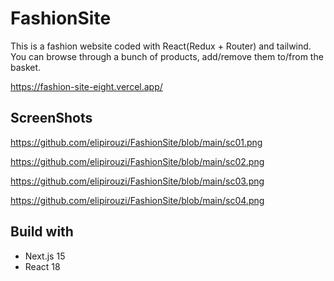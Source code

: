 # FashionSite

This is a fashion website coded with React(Redux + Router) and tailwind.
You can browse through a bunch of products, add/remove them to/from the basket.

https://fashion-site-eight.vercel.app/


## ScreenShots

https://github.com/elipirouzi/FashionSite/blob/main/sc01.png

https://github.com/elipirouzi/FashionSite/blob/main/sc02.png

https://github.com/elipirouzi/FashionSite/blob/main/sc03.png

https://github.com/elipirouzi/FashionSite/blob/main/sc04.png


## Build with
- Next.js 15
- React 18
